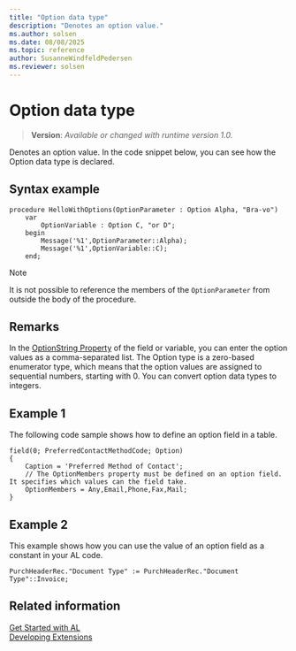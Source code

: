 ```yaml
---
title: "Option data type"
description: "Denotes an option value."
ms.author: solsen
ms.date: 08/08/2025
ms.topic: reference
author: SusanneWindfeldPedersen
ms.reviewer: solsen
---
```

[//]: # (START>DO_NOT_EDIT)
[//]: # (IMPORTANT:Do not edit any of the content between here and the END>DO_NOT_EDIT.)
[//]: # (Any modifications should be made in the .xml files in the ModernDev repo.)
# Option data type
> **Version**: _Available or changed with runtime version 1.0._

Denotes an option value. In the code snippet below, you can see how the Option data type is declared.




[//]: # (IMPORTANT: END>DO_NOT_EDIT)

## Syntax example

```al
procedure HelloWithOptions(OptionParameter : Option Alpha, "Bra-vo")
    var 
        OptionVariable : Option C, "or D";
    begin
        Message('%1',OptionParameter::Alpha);
        Message('%1',OptionVariable::C);
    end;
```


> [!NOTE]  
> It is not possible to reference the members of the `OptionParameter` from outside the body of the procedure. 
  
## Remarks

In the [OptionString Property](../../properties/devenv-optionmembers-field-property.md) of the field or variable, you can enter the option values as a comma-separated list. The Option type is a zero-based enumerator type, which means that the option values are assigned to sequential numbers, starting with 0. You can convert option data types to integers.  
 <!-- 
 For more information about option variables in multilanguage-enabled applications, see [Developing Multilanguage-Enabled Applications](../../dynamics-nav/Developing-Multilanguage-Enabled-Applications.md).  
 --> 

## Example 1

The following code sample shows how to define an option field in a table.  
  
```al
field(0; PreferredContactMethodCode; Option)
{
    Caption = 'Preferred Method of Contact';
    // The OptionMembers property must be defined on an option field. It specifies which values can the field take.
    OptionMembers = Any,Email,Phone,Fax,Mail;
}
```

## Example 2

This example shows how you can use the value of an option field as a constant in your AL code.  
  
```al
PurchHeaderRec."Document Type" := PurchHeaderRec."Document Type"::Invoice;   
```

## Related information

[Get Started with AL](../../devenv-get-started.md)  
[Developing Extensions](../../devenv-dev-overview.md)